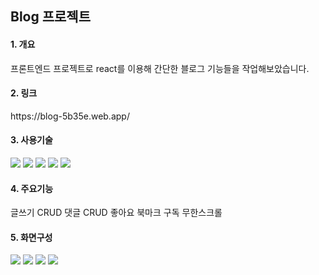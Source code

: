 <h2>Blog 프로젝트</h2>

<h4>1. 개요</h4>
프론트엔드 프로젝트로 react를 이용해 간단한 블로그 기능들을 작업해보았습니다.

<h4>2. 링크</h4>
https://blog-5b35e.web.app/

<h4>3. 사용기술</h4>
<img src="https://img.shields.io/badge/react-61DAFB?style=for-the-badge&logo=react&logoColor=white">
<img src="https://img.shields.io/badge/typescript-3178C6?style=for-the-badge&logo=typescript&logoColor=white">
<img src="https://img.shields.io/badge/recoil-3578E5?style=for-the-badge&logo=recoil&logoColor=white">
<img src="https://img.shields.io/badge/sass-CC6699?style=for-the-badge&logo=sass&logoColor=white">
<img src="https://img.shields.io/badge/firebase-FFCA28?style=for-the-badge&logo=firebase&logoColor=white">

<h4>4. 주요기능</h4>

글쓰기 CRUD
댓글  CRUD
좋아요
북마크
구독
무한스크롤

<h4>5. 화면구성</h4>
<img src="https://github.com/codingmonster-tv/Awesome_Resume_Portfolio/assets/91059315/fe14528f-6d13-4fbc-9883-e1a99dff669f">

<img src="https://github.com/codingmonster-tv/Awesome_Resume_Portfolio/assets/91059315/bc1614be-a18b-4926-b8e5-63746b56e834">

<img src="https://github.com/codingmonster-tv/Awesome_Resume_Portfolio/assets/91059315/7865c28d-ae69-44d9-8193-bfd8883290f5">

<img src="https://github.com/codingmonster-tv/Awesome_Resume_Portfolio/assets/91059315/2e2a3ebf-5c93-4ae6-995d-4f81a045a2d3">
